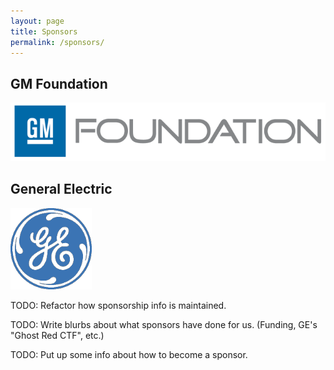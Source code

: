 ```yaml
---
layout: page
title: Sponsors
permalink: /sponsors/
---
```


## GM Foundation
![GM Foundation](/images/sponsor-gm-foundation-scaled.gif)

## General Electric
![General Electric](/images/sponsor-ge-scaled.gif)

TODO: Refactor how sponsorship info is maintained.

TODO: Write blurbs about what sponsors have done for us. (Funding, GE's "Ghost Red CTF", etc.)

TODO: Put up some info about how to become a sponsor.
